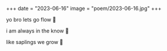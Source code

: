 +++
date = "2023-06-16"
image = "poem/2023-06-16.jpg"
+++

yo bro lets go flow 👋

i am always in the know 🧠

like saplings we grow 🌱

